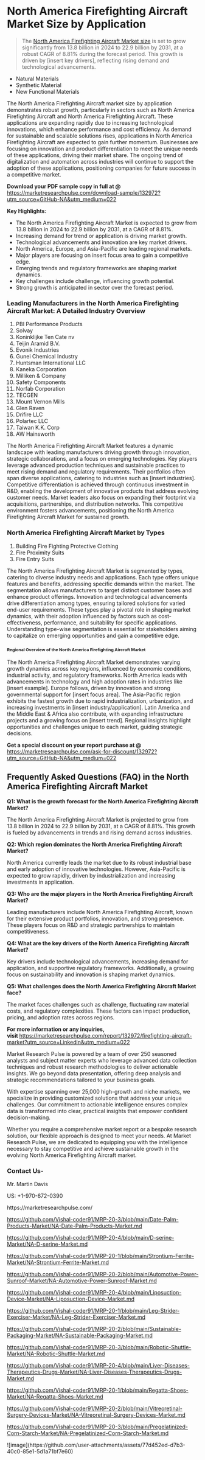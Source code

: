 <h1>North America Firefighting Aircraft Market&nbsp;Size by Application</h1><blockquote><p>The <a href="https://marketresearchpulse.com/download-sample/132972?utm_source=GitHub-NA&amp;utm_medium=022">North America Firefighting Aircraft Market size</a> is set to grow significantly from 13.8 billion in 2024 to 22.9 billion by 2031, at a robust CAGR of 8.81% during the forecast period. This growth is driven by [insert key drivers], reflecting rising demand and technological advancements.</p></blockquote><ul><li>Natural Materials<li> Synthetic Material<li> New Functional Materials</li></ul><p>The North America Firefighting Aircraft market size by application demonstrates robust growth, particularly in sectors such as North America Firefighting Aircraft and North America Firefighting Aircraft. These applications are expanding rapidly due to increasing technological innovations, which enhance performance and cost efficiency. As demand for sustainable and scalable solutions rises, applications in North America Firefighting Aircraft are expected to gain further momentum. Businesses are focusing on innovation and product differentiation to meet the unique needs of these applications, driving their market share. The ongoing trend of digitalization and automation across industries will continue to support the adoption of these applications, positioning companies for future success in a competitive market.</p><p><strong>Download your PDF sample copy in full at @ </strong><a href="https://marketresearchpulse.com/download-sample/132972?utm_source=GitHub-NA&amp;utm_medium=022">https://marketresearchpulse.com/download-sample/132972?utm_source=GitHub-NA&amp;utm_medium=022</a></p><p><strong>Key Highlights: </strong></p><ul><li>The North America Firefighting Aircraft Market is expected to grow from 13.8 billion in 2024 to 22.9 billion by 2031, at a CAGR of 8.81%.</li><li>Increasing demand for trend or application is driving market growth.</li><li>Technological advancements and innovation are key market drivers.</li><li>North America, Europe, and Asia-Pacific are leading regional markets.</li><li>Major players are focusing on insert focus area to gain a competitive edge.</li><li>Emerging trends and regulatory frameworks are shaping market dynamics.</li><li>Key challenges include challenge, influencing growth potential.</li><li>Strong growth is anticipated in sector over the forecast period.</li></ul><h3>Leading Manufacturers in the North America Firefighting Aircraft Market: A Detailed Industry Overview</h3><ol><li>PBI Performance Products</li><li>Solvay</li><li>Koninklijke Ten Cate nv</li><li>Teijin Aramid B.V.</li><li>Evonik Industries</li><li>Gunei Chemical Industry</li><li>Huntsman International LLC</li><li>Kaneka Corporation</li><li>Milliken & Company</li><li>Safety Components</li><li>Norfab Corporation</li><li>TECGEN</li><li>Mount Vernon Mills</li><li>Glen Raven</li><li>Drifire LLC</li><li>Polartec LLC</li><li>Taiwan K.K. Corp</li><li>AW Hainsworth</li></ol><div class="flex max-w-full flex-col flex-grow"><div class="min-h-8 text-message flex w-full flex-col items-end gap-2 whitespace-normal break-words [.text-message+&amp;]:mt-5" dir="auto" data-message-author-role="assistant" data-message-id="fd8432e4-4910-450d-b182-61b7bfb0a01f" data-message-model-slug="gpt-4o"><div class="flex w-full flex-col gap-1 empty:hidden first:pt-[3px]"><div class="markdown prose w-full break-words dark:prose-invert light"><p>The North America Firefighting Aircraft Market features a dynamic landscape with leading manufacturers driving growth through innovation, strategic collaborations, and a focus on emerging technologies. Key players leverage advanced production techniques and sustainable practices to meet rising demand and regulatory requirements. Their portfolios often span diverse applications, catering to industries such as [insert industries]. Competitive differentiation is achieved through continuous investment in R&amp;D, enabling the development of innovative products that address evolving customer needs. Market leaders also focus on expanding their footprint via acquisitions, partnerships, and distribution networks. This competitive environment fosters advancements, positioning the North America Firefighting Aircraft Market for sustained growth.</p></div></div></div></div><h3>North America Firefighting Aircraft Market by Types</h3><ol><li>Building Fire Fighting Protective Clothing<li> Fire Proximity Suits<li> Fire Entry Suits</li></ol><div class="flex max-w-full flex-col flex-grow"><div class="min-h-8 text-message flex w-full flex-col items-end gap-2 whitespace-normal break-words [.text-message+&amp;]:mt-5" dir="auto" data-message-author-role="assistant" data-message-id="084470be-0bb7-4664-bddf-5156b4f41249" data-message-model-slug="gpt-4o-mini"><div class="flex w-full flex-col gap-1 empty:hidden first:pt-[3px]"><div class="markdown prose w-full break-words dark:prose-invert light"><p>The North America Firefighting Aircraft Market is segmented by types, catering to diverse industry needs and applications. Each type offers unique features and benefits, addressing specific demands within the market. The segmentation allows manufacturers to target distinct customer bases and enhance product offerings. Innovation and technological advancements drive differentiation among types, ensuring tailored solutions for varied end-user requirements. These types play a pivotal role in shaping market dynamics, with their adoption influenced by factors such as cost-effectiveness, performance, and suitability for specific applications. Understanding type-wise segmentation is essential for stakeholders aiming to capitalize on emerging opportunities and gain a competitive edge.</p></div></div></div></div><h3><span style="font-size: 11px;">Regional Overview of the North America Firefighting Aircraft Market</span></h3><div class="flex max-w-full flex-col flex-grow"><div class="min-h-8 text-message flex w-full flex-col items-end gap-2 whitespace-normal break-words [.text-message+&amp;]:mt-5" dir="auto" data-message-author-role="assistant" data-message-id="e9038762-ce64-4e30-91c9-9bd413514231" data-message-model-slug="gpt-4o-mini"><div class="flex w-full flex-col gap-1 empty:hidden first:pt-[3px]"><div class="markdown prose w-full break-words dark:prose-invert light"><p>The North America Firefighting Aircraft Market demonstrates varying growth dynamics across key regions, influenced by economic conditions, industrial activity, and regulatory frameworks. North America leads with advancements in technology and high adoption rates in industries like [insert example]. Europe follows, driven by innovation and strong governmental support for [insert focus area]. The Asia-Pacific region exhibits the fastest growth due to rapid industrialization, urbanization, and increasing investments in [insert industry/application]. Latin America and the Middle East &amp; Africa also contribute, with expanding infrastructure projects and a growing focus on [insert trend]. Regional insights highlight opportunities and challenges unique to each market, guiding strategic decisions.</p></div></div></div></div><p><strong>Get a special discount on your report purchase at @ </strong><a href="https://marketresearchpulse.com/ask-for-discount/132972?utm_source=GitHub-NA&amp;utm_medium=022">https://marketresearchpulse.com/ask-for-discount/132972?utm_source=GitHub-NA&amp;utm_medium=022</a></p><h2>Frequently Asked Questions (FAQ) in the North America Firefighting Aircraft Market</h2><p><strong>Q1: What is the growth forecast for the North America Firefighting Aircraft Market?</strong></p><p>The North America Firefighting Aircraft Market is projected to grow from 13.8 billion in 2024 to 22.9 billion by 2031, at a CAGR of 8.81%. This growth is fueled by advancements in trends and rising demand across industries.</p><p><strong>Q2: Which region dominates the North America Firefighting Aircraft Market?</strong></p><p>North America currently leads the market due to its robust industrial base and early adoption of innovative technologies. However, Asia-Pacific is expected to grow rapidly, driven by industrialization and increasing investments in application.</p><p><strong>Q3: Who are the major players in the North America Firefighting Aircraft Market?</strong></p><p>Leading manufacturers include North America Firefighting Aircraft, known for their extensive product portfolios, innovation, and strong presence. These players focus on R&amp;D and strategic partnerships to maintain competitiveness.</p><p><strong>Q4: What are the key drivers of the North America Firefighting Aircraft Market?</strong></p><p>Key drivers include technological advancements, increasing demand for application, and supportive regulatory frameworks. Additionally, a growing focus on sustainability and innovation is shaping market dynamics.</p><p><strong>Q5: What challenges does the North America Firefighting Aircraft Market face?</strong></p><p>The market faces challenges such as challenge, fluctuating raw material costs, and regulatory complexities. These factors can impact production, pricing, and adoption rates across regions.</p><p><strong>For more information or any inquiries, visit&nbsp;</strong><a href="https://marketresearchpulse.com/report/132972/firefighting-aircraft-market?utm_source=Linkedin&utm_medium=022">https://marketresearchpulse.com/report/132972/firefighting-aircraft-market?utm_source=Linkedin&utm_medium=022</a></p><p>Market Research Pulse is powered by a team of over 250 seasoned analysts and subject matter experts who leverage advanced data collection techniques and robust research methodologies to deliver actionable insights. We go beyond data presentation, offering deep analysis and strategic recommendations tailored to your business goals.</p><p>With expertise spanning over 25,000 high-growth and niche markets, we specialize in providing customized solutions that address your unique challenges. Our commitment to actionable intelligence ensures complex data is transformed into clear, practical insights that empower confident decision-making.</p><p>Whether you require a comprehensive market report or a bespoke research solution, our flexible approach is designed to meet your needs. At Market Research Pulse, we are dedicated to equipping you with the intelligence necessary to stay competitive and achieve sustainable growth in the evolving North America Firefighting Aircraft market.</p><h3><strong>Contact Us-</strong></h3><p>Mr. Martin Davis</p><p>US: +1-970-672-0390</p><p>https://marketresearchpulse.com/</p><p><a href="https://github.com/Vishal-coder91/MRP-20-3/blob/main/Date-Palm-Products-Market/NA-Date-Palm-Products-Market.md">https://github.com/Vishal-coder91/MRP-20-3/blob/main/Date-Palm-Products-Market/NA-Date-Palm-Products-Market.md</a></p><p><a href="https://github.com/Vishal-coder91/MRP-20-4/blob/main/D-serine-Market/NA-D-serine-Market.md">https://github.com/Vishal-coder91/MRP-20-4/blob/main/D-serine-Market/NA-D-serine-Market.md</a></p><p><a href="https://github.com/Vishal-coder91/MRP-20-1/blob/main/Strontium-Ferrite-Market/NA-Strontium-Ferrite-Market.md">https://github.com/Vishal-coder91/MRP-20-1/blob/main/Strontium-Ferrite-Market/NA-Strontium-Ferrite-Market.md</a></p><p><a href="https://github.com/Vishal-coder91/MRP-20-2/blob/main/Automotive-Power-Sunroof-Market/NA-Automotive-Power-Sunroof-Market.md">https://github.com/Vishal-coder91/MRP-20-2/blob/main/Automotive-Power-Sunroof-Market/NA-Automotive-Power-Sunroof-Market.md</a></p><p><a href="https://github.com/Vishal-coder91/MRP-20-4/blob/main/Liposuction-Device-Market/NA-Liposuction-Device-Market.md">https://github.com/Vishal-coder91/MRP-20-4/blob/main/Liposuction-Device-Market/NA-Liposuction-Device-Market.md</a></p><p><a href="https://github.com/Vishal-coder91/MRP-20-1/blob/main/Leg-Strider-Exerciser-Market/NA-Leg-Strider-Exerciser-Market.md">https://github.com/Vishal-coder91/MRP-20-1/blob/main/Leg-Strider-Exerciser-Market/NA-Leg-Strider-Exerciser-Market.md</a></p><p><a href="https://github.com/Vishal-coder91/MRP-20-2/blob/main/Sustainable-Packaging-Market/NA-Sustainable-Packaging-Market.md">https://github.com/Vishal-coder91/MRP-20-2/blob/main/Sustainable-Packaging-Market/NA-Sustainable-Packaging-Market.md</a></p><p><a href="https://github.com/Vishal-coder91/MRP-20-3/blob/main/Robotic-Shuttle-Market/NA-Robotic-Shuttle-Market.md">https://github.com/Vishal-coder91/MRP-20-3/blob/main/Robotic-Shuttle-Market/NA-Robotic-Shuttle-Market.md</a></p><p><a href="https://github.com/Vishal-coder91/MRP-20-4/blob/main/Liver-Diseases-Therapeutics-Drugs-Market/NA-Liver-Diseases-Therapeutics-Drugs-Market.md">https://github.com/Vishal-coder91/MRP-20-4/blob/main/Liver-Diseases-Therapeutics-Drugs-Market/NA-Liver-Diseases-Therapeutics-Drugs-Market.md</a></p><p><a href="https://github.com/Vishal-coder91/MRP-20-1/blob/main/Regatta-Shoes-Market/NA-Regatta-Shoes-Market.md">https://github.com/Vishal-coder91/MRP-20-1/blob/main/Regatta-Shoes-Market/NA-Regatta-Shoes-Market.md</a></p><p><a href="https://github.com/Vishal-coder91/MRP-20-2/blob/main/Vitreoretinal-Surgery-Devices-Market/NA-Vitreoretinal-Surgery-Devices-Market.md">https://github.com/Vishal-coder91/MRP-20-2/blob/main/Vitreoretinal-Surgery-Devices-Market/NA-Vitreoretinal-Surgery-Devices-Market.md</a></p><p><a href="https://github.com/Vishal-coder91/MRP-20-3/blob/main/Pregelatinized-Corn-Starch-Market/NA-Pregelatinized-Corn-Starch-Market.md">https://github.com/Vishal-coder91/MRP-20-3/blob/main/Pregelatinized-Corn-Starch-Market/NA-Pregelatinized-Corn-Starch-Market.md</a></p>
![image](https://github.com/user-attachments/assets/77d452ed-d7b3-40c0-85e1-5d1a71bf7e60)
